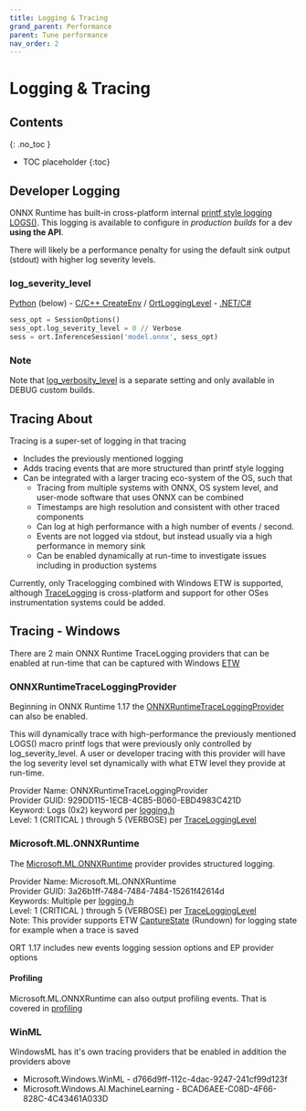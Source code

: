 ```yaml
---
title: Logging & Tracing
grand_parent: Performance
parent: Tune performance
nav_order: 2
---
```


# Logging & Tracing

## Contents
{: .no_toc }

* TOC placeholder
{:toc}


## Developer Logging

ONNX Runtime has built-in cross-platform internal [printf style logging LOGS()](https://github.com/microsoft/onnxruntime/blob/main/include/onnxruntime/core/common/logging/macros.h). This logging is available to configure in *production builds* for a dev **using the API**.

There will likely be a performance penalty for using the default sink output (stdout) with higher log severity levels.

### log_severity_level
[Python](https://onnxruntime.ai/docs/api/python/api_summary.html#onnxruntime.SessionOptions.log_severity_level) (below) - [C/C++ CreateEnv](https://onnxruntime.ai/docs/api/c/struct_ort_api.html#a22085f699a2d1adb52f809383f475ed1) / [OrtLoggingLevel](https://onnxruntime.ai/docs/api/c/group___global.html#ga1c0fbcf614dbd0e2c272ae1cc04c629c) - [.NET/C#](https://onnxruntime.ai/docs/api/csharp/api/Microsoft.ML.OnnxRuntime.SessionOptions.html#Microsoft_ML_OnnxRuntime_SessionOptions_LogSeverityLevel)
```python
sess_opt = SessionOptions()
sess_opt.log_severity_level = 0 // Verbose
sess = ort.InferenceSession('model.onnx', sess_opt)
```

### Note
Note that [log_verbosity_level](https://onnxruntime.ai/docs/api/python/api_summary.html#onnxruntime.SessionOptions.log_verbosity_level) is a separate setting and only available in DEBUG custom builds.

## Tracing About

Tracing is a super-set of logging in that tracing 
- Includes the previously mentioned logging
- Adds tracing events that are more structured than printf style logging
- Can be integrated with a larger tracing eco-system of the OS, such that
  - Tracing from multiple systems with ONNX, OS system level, and user-mode software that uses ONNX can be combined
  - Timestamps are high resolution and consistent with other traced components
  - Can log at high performance with a high number of events / second.
  - Events are not logged via stdout, but instead usually via a high performance in memory sink
  - Can be enabled dynamically at run-time to investigate issues including in production systems

Currently, only Tracelogging combined with Windows ETW is supported, although [TraceLogging](https://github.com/microsoft/tracelogging) is cross-platform and support for other OSes instrumentation systems could be added.

## Tracing - Windows

There are 2 main ONNX Runtime TraceLogging providers that can be enabled at run-time that can be captured with Windows [ETW](https://learn.microsoft.com/en-us/windows-hardware/test/weg/instrumenting-your-code-with-etw)

### ONNXRuntimeTraceLoggingProvider
Beginning in ONNX Runtime 1.17 the [ONNXRuntimeTraceLoggingProvider](https://github.com/microsoft/onnxruntime/blob/main/onnxruntime/test/platform/windows/logging/HowToValidateEtwSinkOutput.md) can also be enabled.

This will dynamically trace with high-performance the previously mentioned LOGS() macro printf logs that were previously only controlled by log_severity_level. A user or developer tracing with this provider will have the log severity level set dynamically with what ETW level they provide at run-time.

Provider Name: ONNXRuntimeTraceLoggingProvider  
Provider GUID: 929DD115-1ECB-4CB5-B060-EBD4983C421D  
Keyword: Logs (0x2) keyword per [logging.h](https://github.com/ivberg/onnxruntime/blob/user/ivberg/ETWRundown/include/onnxruntime/core/common/logging/logging.h#L83)  
Level: 1 (CRITICAL ) through 5 (VERBOSE) per [TraceLoggingLevel](https://learn.microsoft.com/en-us/windows/win32/api/traceloggingprovider/nf-traceloggingprovider-tracelogginglevel#remarks)  

### Microsoft.ML.ONNXRuntime

The [Microsoft.ML.ONNXRuntime](https://github.com/microsoft/onnxruntime/blob/main/onnxruntime/core/platform/windows/telemetry.cc#L47) provider provides structured logging.  

Provider Name: Microsoft.ML.ONNXRuntime  
Provider GUID: 3a26b1ff-7484-7484-7484-15261f42614d  
Keywords: Multiple per [logging.h](https://github.com/ivberg/onnxruntime/blob/user/ivberg/ETWRundown/include/onnxruntime/core/common/logging/logging.h#L81)  
Level: 1 (CRITICAL ) through 5 (VERBOSE) per [TraceLoggingLevel](https://learn.microsoft.com/en-us/windows/win32/api/traceloggingprovider/nf-traceloggingprovider-tracelogginglevel#remarks)  
Note: This provider supports ETW [CaptureState](https://learn.microsoft.com/en-us/windows-hardware/test/wpt/capturestateonsave) (Rundown) for logging state for example when a trace is saved

ORT 1.17 includes new events logging session options and EP provider options

#### Profiling

Microsoft.ML.ONNXRuntime can also output profiling events. That is covered in [profiling](profiling-tools.md)

### WinML

WindowsML has it's own tracing providers that be enabled in addition the providers above

- Microsoft.Windows.WinML - d766d9ff-112c-4dac-9247-241cf99d123f
- Microsoft.Windows.AI.MachineLearning - BCAD6AEE-C08D-4F66-828C-4C43461A033D